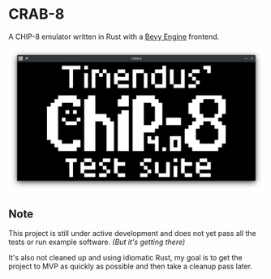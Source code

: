 # CRAB-8

A CHIP-8 emulator written in Rust with a [Bevy Engine][] frontend.

![Example Image][]

## Note

This project is still under active development and does not yet pass all the tests or run example software. _(But it's getting there)_

It's also not cleaned up and using idiomatic Rust, my goal is to get the project to MVP as quickly as possible and then take a cleanup pass later.

[Bevy Engine]: https://bevyengine.org/
[Example Image]: ./docs/images/example.png
